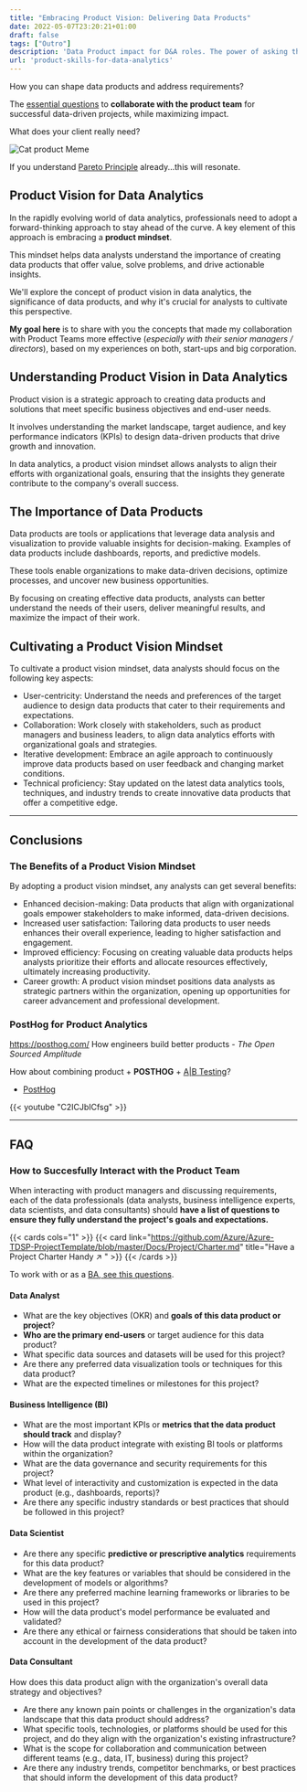 ```yaml
---
title: "Embracing Product Vision: Delivering Data Products"
date: 2022-05-07T23:20:21+01:00
draft: false
tags: ["Outro"]
description: 'Data Product impact for D&A roles. The power of asking the right questions.'
url: 'product-skills-for-data-analytics'
---
```



How you can shape data products and address requirements?

The [essential questions](#faq) to **collaborate with the product team** for successful data-driven projects, while maximizing impact.

What does your client really need?

![Cat product Meme](/blog_img/memes/features-vs-needs.png)


If you understand [Pareto Principle](https://jalcocert.github.io/JAlcocerT/pareto-principle-for-data-analytics/) already...this will resonate.

## Product Vision for Data Analytics

In the rapidly evolving world of data analytics, professionals need to adopt a forward-thinking approach to stay ahead of the curve. A key element of this approach is embracing a **product mindset**.

This mindset helps data analysts understand the importance of creating data products that offer value, solve problems, and drive actionable insights.

We'll explore the concept of product vision in data analytics, the significance of data products, and why it's crucial for analysts to cultivate this perspective.

**My goal here** is to share with you the concepts that made my collaboration with Product Teams more effective (*especially with their senior managers / directors*), based on my experiences on both, start-ups and big corporation.

## Understanding Product Vision in Data Analytics

Product vision is a strategic approach to creating data products and solutions that meet specific business objectives and end-user needs.

It involves understanding the market landscape, target audience, and key performance indicators (KPIs) to design data-driven products that drive growth and innovation. 

In data analytics, a product vision mindset allows analysts to align their efforts with organizational goals, ensuring that the insights they generate contribute to the company's overall success.



## The Importance of Data Products

Data products are tools or applications that leverage data analysis and visualization to provide valuable insights for decision-making. Examples of data products include dashboards, reports, and predictive models. 

These tools enable organizations to make data-driven decisions, optimize processes, and uncover new business opportunities. 

By focusing on creating effective data products, analysts can better understand the needs of their users, deliver meaningful results, and maximize the impact of their work.

## Cultivating a Product Vision Mindset

To cultivate a product vision mindset, data analysts should focus on the following key aspects:

* User-centricity: Understand the needs and preferences of the target audience to design data products that cater to their requirements and expectations.
* Collaboration: Work closely with stakeholders, such as product managers and business leaders, to align data analytics efforts with organizational goals and strategies.
* Iterative development: Embrace an agile approach to continuously improve data products based on user feedback and changing market conditions.
* Technical proficiency: Stay updated on the latest data analytics tools, techniques, and industry trends to create innovative data products that offer a competitive edge.

---

## Conclusions

### The Benefits of a Product Vision Mindset

By adopting a product vision mindset, any analysts can get several benefits:

* Enhanced decision-making: Data products that align with organizational goals empower stakeholders to make informed, data-driven decisions.
* Increased user satisfaction: Tailoring data products to user needs enhances their overall experience, leading to higher satisfaction and engagement.
* Improved efficiency: Focusing on creating valuable data products helps analysts prioritize their efforts and allocate resources effectively, ultimately increasing productivity.
* Career growth: A product vision mindset positions data analysts as strategic partners within the organization, opening up opportunities for career advancement and professional development.

### PostHog for Product Analytics

https://posthog.com/ How engineers build better products - *The Open Sourced Amplitude*

How about combining product + **POSTHOG** + [A|B Testing](https://jalcocert.github.io/JAlcocerT/AB-Testing-for-data-analytics/)?

- [PostHog](https://posthog.com/)

<!-- https://www.youtube.com/watch?v=C2ICJbICfsg -->

{{< youtube "C2ICJbICfsg" >}}


---

## FAQ

### How to Succesfully Interact with the Product Team

When interacting with product managers and discussing requirements, each of the data professionals (data analysts, business intelligence experts, data scientists, and data consultants) should **have a list of questions to ensure they fully understand the project's goals and expectations.** 

{{< cards cols="1" >}}
  {{< card link="https://github.com/Azure/Azure-TDSP-ProjectTemplate/blob/master/Docs/Project/Charter.md" title="Have a Project Charter Handy ↗ " >}}
{{< /cards >}}

To work with or as a [BA, see this questions](https://jalcocert.github.io/JAlcocerT/business-analytics-concepts/#business-analysis-key-questions).

#### Data Analyst

* What are the key objectives (OKR) and **goals of this data product or project**?
* **Who are the primary end-users** or target audience for this data product?
* What specific data sources and datasets will be used for this project?
* Are there any preferred data visualization tools or techniques for this data product?
* What are the expected timelines or milestones for this project?

#### Business Intelligence (BI)

* What are the most important KPIs or **metrics that the data product should track** and display?
* How will the data product integrate with existing BI tools or platforms within the organization?
* What are the data governance and security requirements for this project?
* What level of interactivity and customization is expected in the data product (e.g., dashboards, reports)?
* Are there any specific industry standards or best practices that should be followed in this project?

#### Data Scientist

* Are there any specific **predictive or prescriptive analytics** requirements for this data product?
* What are the key features or variables that should be considered in the development of models or algorithms?
* Are there any preferred machine learning frameworks or libraries to be used in this project?
* How will the data product's model performance be evaluated and validated?
* Are there any ethical or fairness considerations that should be taken into account in the development of the data product?

#### Data Consultant

How does this data product align with the organization's overall data strategy and objectives?

* Are there any known pain points or challenges in the organization's data landscape that this data product should address?
* What specific tools, technologies, or platforms should be used for this project, and do they align with the organization's existing infrastructure?
* What is the scope for collaboration and communication between different teams (e.g., data, IT, business) during this project?
* Are there any industry trends, competitor benchmarks, or best practices that should inform the development of this data product?